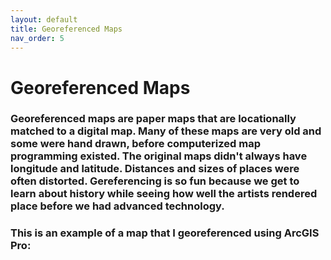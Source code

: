 ```yaml
---
layout: default
title: Georeferenced Maps
nav_order: 5
---
```

# Georeferenced Maps

### Georeferenced maps are paper maps that are locationally matched to a digital map.  Many of these maps are very old and some were hand drawn, before computerized map programming existed.  The original maps didn't always have longitude and latitude.  Distances and sizes of places were often distorted.  Gereferencing is so fun because we get to learn about history while seeing how well the artists rendered place before we had advanced technology.

### This is an example of a map that I georeferenced using ArcGIS Pro:
